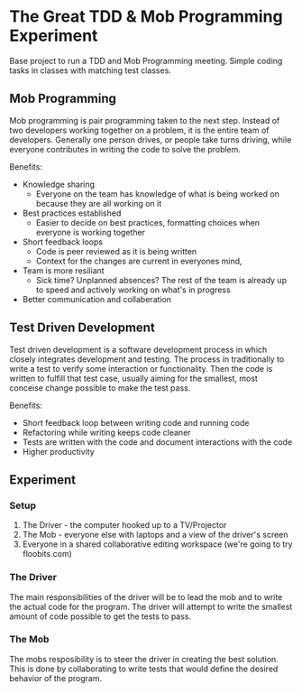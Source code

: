 # The Great TDD & Mob Programming Experiment

Base project to run a TDD and Mob Programming meeting. Simple coding tasks in classes with matching test classes.

## Mob Programming
Mob programming is pair programming taken to the next step. Instead of two developers working together on a problem, it is the entire team of developers. Generally one person drives, or people take turns driving, while everyone contributes in writing the code to solve the problem.

Benefits:
* Knowledge sharing
	* Everyone on the team has knowledge of what is being worked on because they are all working on it
* Best practices established
	* Easier to decide on best practices, formatting choices when everyone is working together
* Short feedback loops
	* Code is peer reviewed as it is being written
	* Context for the changes are current in everyones mind,
* Team is more resiliant
	* Sick time? Unplanned absences? The rest of the team is already up to speed and actively working on what's in progress
* Better communication and collaberation

## Test Driven Development

Test driven development is a software development process in which closely integrates development and testing. The process in traditionally to write a test to verify some interaction or functionality. Then the code is written to fulfill that test case, usually aiming for the smallest, most conceise change possible to make the test pass.

Benefits:
* Short feedback loop between writing code and running code
* Refactoring while writing keeps code cleaner
* Tests are written with the code and document interactions with the code
* Higher productivity


## Experiment

### Setup
1. The Driver - the computer hooked up to a TV/Projector
2. The Mob -  everyone else with laptops and a view of the driver's screen
3. Everyone in a shared collaborative editing workspace (we're going to try floobits.com)

### The Driver
The main responsibilities of the driver will be to lead the mob and to write the actual code for the program. The driver will attempt to write the smallest amount of code possible to get the tests to pass.

### The Mob
The mobs resposibility is to steer the driver in creating the best solution. This is done by collaborating to write tests that would define the desired behavior of the program.

